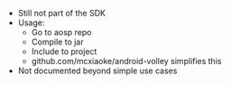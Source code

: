 * Still not part of the SDK
* Usage:
    * Go to aosp repo
    * Compile to jar
    * Include to project
    * github.com/mcxiaoke/android-volley simplifies this
* Not documented beyond simple use cases
